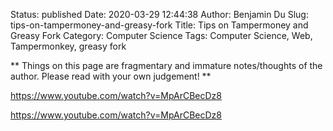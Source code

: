 Status: published
Date: 2020-03-29 12:44:38
Author: Benjamin Du
Slug: tips-on-tampermoney-and-greasy-fork
Title: Tips on Tampermoney and Greasy Fork
Category: Computer Science
Tags: Computer Science, Web, Tampermonkey, greasy fork

**
Things on this page are fragmentary and immature notes/thoughts of the author.
Please read with your own judgement!
**



https://www.youtube.com/watch?v=MpArCBecDz8


https://www.youtube.com/watch?v=MpArCBecDz8